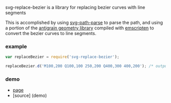 svg-replace-bezier is a library for replacing bezier curves with line segments

This is accomplished by using [svg-path-parse](https://github.com/hughsk/svg-path-parser) to parse the path, and using a portion of the [antigrain geometry library](http://www.antigrain.com/) compiled with [emscripten](http://kripken.github.io/emscripten-site/) to convert the bezier curves to line segments.

### example
``` javascript
var replaceBezier = require('svg-replace-bezier');

replaceBezier.d('M100,200 Q100,100 250,200 Q400,300 400,200'); /* outputs 'M100,200 L100.146484375,....' */
```

### demo
* [page](http://randyp.github.io/svg-replace-bezier/demo/index.html)
* [source] (demo)

